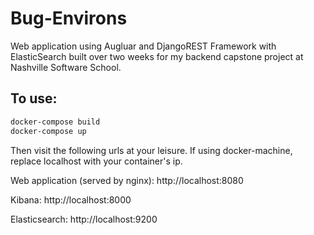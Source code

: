 # Bug-Environs
Web application using Augluar and DjangoREST Framework with ElasticSearch built over two weeks for my backend capstone project at Nashville Software School.

## To use:

```bash
docker-compose build
docker-compose up
```

Then visit the following urls at your leisure. If using docker-machine, replace localhost with your container's ip.

Web application (served by nginx): http://localhost:8080

Kibana: http://localhost:8000

Elasticsearch: http://localhost:9200
